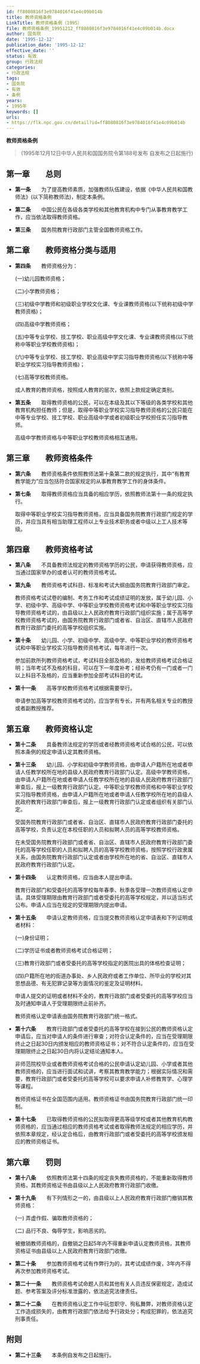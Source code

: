 ```yaml
---
id: ff8080816f3e9784016f41e4c09b014b
title: 教师资格条例
LinkTitle: 教师资格条例（1995）
file: 教师资格条例_19951212_ff8080816f3e9784016f41e4c09b014b.docx
author: 国务院
date: '1995-12-12'
publication_date: '1995-12-12'
effective_date: ''
status: 有效
group: 行政法规
categories:
- 行政法规
tags:
- 国务院
- 有效
- 条例
years:
- 1995年
keywords: []
urls:
- https://flk.npc.gov.cn/detail?id=ff8080816f3e9784016f41e4c09b014b
---
```


**教师资格条例**

> (1995年12月12日中华人民共和国国务院令第188号发布 自发布之日起施行)

## 第一章　　总则

- **第一条**　　为了提高教师素质，加强教师队伍建设，依据《中华人民共和国教师法》(以下简称教师法)，制定本条例。

- **第二条**　　中国公民在各级各类学校和其他教育机构中专门从事教育教学工作，应当依法取得教师资格。

- **第三条**　　国务院教育行政部门主管全国教师资格工作。

## 第二章　　教师资格分类与适用

- **第四条**　　教师资格分为：

  (一)幼儿园教师资格；

  (二)小学教师资格；

  (三)初级中学教师和初级职业学校文化课、专业课教师资格(以下统称初级中学教师资格)；

  (四)高级中学教师资格；

  (五)中等专业学校、技工学校、职业高级中学文化课、专业课教师资格(以下统称中等职业学校教师资格)；

  (六)中等专业学校、技工学校、职业高级中学实习指导教师资格(以下统称中等职业学校实习指导教师资格)；

  (七)高等学校教师资格。

  成人教育的教师资格，按照成人教育的层次，依照上款规定确定类别。

- **第五条**　　取得教师资格的公民，可以在本级及其以下等级的各类学校和其他教育机构担任教师；但是，取得中等职业学校实习指导教师资格的公民只能在中等专业学校、技工学校、职业高级中学或者初级职业学校担任实习指导教师。

  高级中学教师资格与中等职业学校教师资格相互通用。

## 第三章　　教师资格条件

- **第六条**　　教师资格条件依照教师法第十条第二款的规定执行，其中“有教育教学能力”应当包括符合国家规定的从事教育教学工作的身体条件。

- **第七条**　　取得教师资格应当具备的相应学历，依照教师法第十一条的规定执行。

  取得中等职业学校实习指导教师资格，应当具备国务院教育行政部门规定的学历，并应当具有相当助理工程师以上专业技术职务或者中级以上工人技术等级。

## 第四章　　教师资格考试

- **第八条**　　不具备教师法规定的教师资格学历的公民，申请获得教师资格，应当通过国家举办的或者认可的教师资格考试。

- **第九条**　　教师资格考试科目、标准和考试大纲由国务院教育行政部门审定。

  教师资格考试试卷的编制、考务工作和考试成绩证明的发放，属于幼儿园、小学、初级中学、高级中学、中等职业学校教师资格考试和中等职业学校实习指导教师资格考试的，由县级以上人民政府教育行政部门组织实施；属于高等学校教师资格考试的，由国务院教育行政部门或者省、自治区、直辖市人民政府教育行政部门委托的高等学校组织实施。

- **第十条**　　幼儿园、小学、初级中学、高级中学、中等职业学校的教师资格考试和中等职业学校实习指导教师资格考试，每年进行一次。

  参加前款所列教师资格考试，考试科目全部及格的，发给教师资格考试合格证明；当年考试不及格的科目，可以在下一年度补考；经补考仍有一门或者一门以上科目不及格的，应当重新参加全部考试科目的考试。

- **第十一条**　　高等学校教师资格考试根据需要举行。

  申请参加高等学校教师资格考试的，应当学有专长，并有两名相关专业的教授或者副教授推荐。

## 第五章　　教师资格认定

- **第十二条**　　具备教师法规定的学历或者经教师资格考试合格的公民，可以依照本条例的规定申请认定其教师资格。

- **第十三条**　　幼儿园、小学和初级中学教师资格，由申请人户籍所在地或者申请人任教学校所在地的县级人民政府教育行政部门认定。高级中学教师资格，由申请人户籍所在地或者申请人任教学校所在地的县级人民政府教育行政部门审查后，报上一级教育行政部门认定。中等职业学校教师资格和中等职业学校实习指导教师资格，由申请人户籍所在地或者申请人任教学校所在地的县级人民政府教育行政部门审查后，报上一级教育行政部门认定或者组织有关部门认定。

  受国务院教育行政部门或者省、自治区、直辖市人民政府教育行政部门委托的高等学校，负责认定在本校任职的人员和拟聘人员的高等学校教师资格。

  在未受国务院教育行政部门或者省、自治区、直辖市人民政府教育行政部门委托的高等学校任职的人员和拟聘人员的高等学校教师资格，按照学校行政隶属关系，由国务院教育行政部门认定或者由学校所在地的省、自治区、直辖市人民政府教育行政部门认定。

- **第十四条**　　认定教师资格，应当由本人提出申请。

  教育行政部门和受委托的高等学校每年春季、秋季各受理一次教师资格认定申请。具体受理期限由教育行政部门或者受委托的高等学校规定，并以适当形式公布。申请人应当在规定的受理期限内提出申请。

- **第十五条**　　申请认定教师资格，应当提交教师资格认定申请表和下列证明或者材料：

  (一)身份证明；

  (二)学历证书或者教师资格考试合格证明；

  (三)教育行政部门或者受委托的高等学校指定的医院出具的体格检查证明；

  (四)户籍所在地的街道办事处、乡人民政府或者工作单位、所毕业的学校对其思想品德、有无犯罪记录等方面情况的鉴定及证明材料。

  申请人提交的证明或者材料不全的，教育行政部门或者受委托的高等学校应当及时通知申请人于受理期限终止前补齐。

  教师资格认定申请表由国务院教育行政部门统一格式。

- **第十六条**　　教育行政部门或者受委托的高等学校在接到公民的教师资格认定申请后，应当对申请人的条件进行审查；对符合认定条件的，应当在受理期限终止之日起30日内颁发相应的教师资格证书；对不符合认定条件的，应当在受理期限终止之日起30日内将认定结论通知本人。

  非师范院校毕业或者教师资格考试合格的公民申请认定幼儿园、小学或者其他教师资格的，应当进行面试和试讲，考察其教育教学能力；根据实际情况和需要，教育行政部门或者受委托的高等学校可以要求申请人补修教育学、心理学等课程。

  教师资格证书在全国范围内适用。教师资格证书由国务院教育行政部门统一印制。

- **第十七条**　　已取得教师资格的公民拟取得更高等级学校或者其他教育机构教师资格的，应当通过相应的教师资格考试或者取得教师法规定的相应学历，并依照本章规定，经认定合格后，由教育行政部门或者受委托的高等学校颁发相应的教师资格证书。

## 第六章　　罚则

- **第十八条**　　依照教师法第十四条的规定丧失教师资格的，不能重新取得教师资格，其教师资格证书由县级以上人民政府教育行政部门收缴。

- **第十九条**　　有下列情形之一的，由县级以上人民政府教育行政部门撤销其教师资格：

  (一) 弄虚作假、骗取教师资格的；

  (二) 品行不良、侮辱学生，影响恶劣的。

  被撤销教师资格的，自撤销之日起5年内不得重新申请认定教师资格，其教师资格证书由县级以上人民政府教育行政部门收缴。

- **第二十条**　　参加教师资格考试有作弊行为的，其考试成绩作废，3年内不得再次参加教师资格考试。

- **第二十一条**　　教师资格考试命题人员和其他有关人员违反保密规定，造成试题、参考答案及评分标准泄露的，依法追究法律责任。

- **第二十二条**　　在教师资格认定工作中玩忽职守、徇私舞弊，对教师资格认定工作造成损失的，由教育行政部门依法给予行政处分；构成犯罪的，依法追究刑事责任。

## 附则

- **第二十三条**　　本条例自发布之日起施行。
